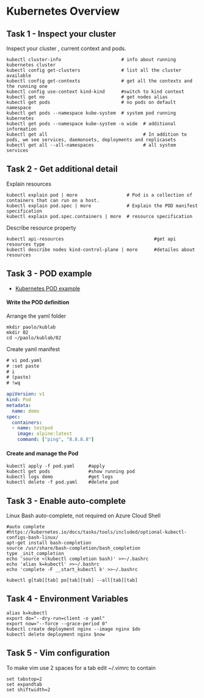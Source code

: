 # Kubernetes Overview

## Task 1 - Inspect your cluster

Inspect your cluster , current context and pods.

```
kubectl cluster-info                      # info about running kubernetes cluster
kubectl config get-clusters               # list all the cluster available
kubectl config get-contexts               # get all the contexts and the running one
kubectl config use-context kind-kind      #switch to kind context
kubectl get no                            # get nodes alias
kubectl get pods                          # no pods on default namespace
kubectl get pods --namespace kube-system  # system pod running kubernetes
kubectl get pods --namespace kube-system -o wide  # additional information
kubectl get all                                   # In addition to pods, we see services, daemonsets, deployments and replicasets
kubectl get all --all-namespaces                  # all system services
```

## Task 2 - Get additional detail

Explain resources

```
kubectl explain pod | more                  # Pod is a collection of containers that can run on a host.
kubectl explain pod.spec | more             # Explain the POD manifest specification
kubectl explain pod.spec.containers | more  # resource specification
```

Describe resource property

```
kubectl api-resources                                 #get api resources type
kubectl describe nodes kind-control-plane | more      #detailes about resources
```

## Task 3 - POD example

- [Kubernetes POD example](https://docs.docker.com/get-started/orchestration/)

#### Write the POD definition

Arrange the yaml folder

```
mkdir paolo/kublab
mkdir 02
cd ~/paolo/kublab/02
```

Create yaml manifest

```diff
# vi pod.yaml
# :set paste
# i
# (paste)
# !wq
```

```YAML
apiVersion: v1
kind: Pod
metadata:
  name: demo
spec:
  containers:
  - name: testpod
    image: alpine:latest
    command: ["ping", "8.8.8.8"]
```

#### Create and manage the Pod

```
kubectl apply -f pod.yaml     #apply
kubectl get pods              #show running pod
kubectl logs demo             #get logs
kubectl delete -f pod.yaml    #delete pod
```

## Task 3 - Enable auto-complete

Linux Bash auto-complete, not required on Azure Cloud Shell

```
#auto complete
#https://kubernetes.io/docs/tasks/tools/included/optional-kubectl-configs-bash-linux/
apt-get install bash-completion
source /usr/share/bash-completion/bash_completion
type _init_completion
echo 'source <(kubectl completion bash)' >>~/.bashrc
echo 'alias k=kubectl' >>~/.bashrc
echo 'complete -F __start_kubectl k' >>~/.bashrc
```
```
kubectl g[tab][tab] po[tab][tab] --all[tab][tab]
```

## Task 4 - Environment Variables

```
alias k=kubectl
export do="--dry-run=client -o yaml"
export now="--force --grace-period 0"
kubectl create deployment nginx --image nginx $do
kubectl delete deployment nginx $now  
```

## Task 5 - Vim configuration

To make vim use 2 spaces for a tab edit ~/.vimrc to contain

```
set tabstop=2
set expandtab
set shiftwidth=2
```
